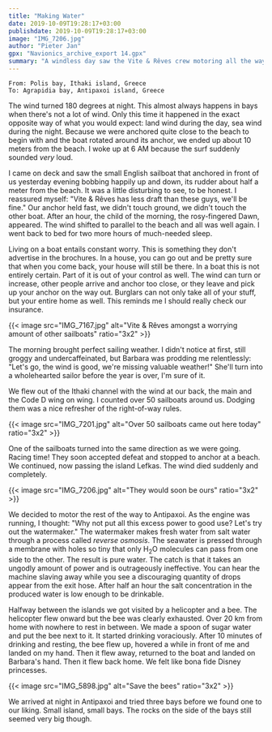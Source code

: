 ```yaml
---
title: "Making Water"
date: 2019-10-09T19:28:17+03:00
publishdate: 2019-10-09T19:28:17+03:00
image: "IMG_7206.jpg"
author: "Pieter Jan"
gpx: "Navionics_archive_export 14.gpx"
summary: "A windless day saw the Vite & Rêves crew motoring all the way to Antipaxoi island where they had to try a few bays before finding one that would hold the boat safely."
---
```


`From: Polis bay, Ithaki island, Greece`<br/>
`To: Agrapidia bay, Antipaxoi island, Greece`

The wind turned 180 degrees at night. This almost always happens in bays when there's not a lot of wind. Only this time it happened in the exact opposite way of what you would expect: land wind during the day, sea wind during the night. Because we were anchored quite close to the beach to begin with and the boat rotated around its anchor, we ended up about 10 meters from the beach. I woke up at 6 AM because the surf suddenly sounded _very_ loud.

I came on deck and saw the small English sailboat that anchored in front of us yesterday evening bobbing happily up and down, its rudder about half a meter from the beach. It was a little disturbing to see, to be honest. I reassured myself: "Vite & Rêves has less draft than these guys, we'll be fine." Our anchor held fast, we didn't touch ground, we didn't touch the other boat. After an hour, the child of the morning, the rosy-fingered Dawn, appeared. The wind shifted to parallel to the beach and all was well again. I went back to bed for two more hours of much-needed sleep.

Living on a boat entails constant worry. This is something they don't advertise in the brochures. In a house, you can go out and be pretty sure that when you come back, your house will still be there. In a boat this is not entirely certain. Part of it is out of your control as well. The wind can turn or increase, other people arrive and anchor too close, or they leave and pick up your anchor on the way out. Burglars can not only take all of your stuff, but your entire home as well. This reminds me I should really check our insurance.

{{< image src="IMG_7167.jpg" alt="Vite & Rêves amongst a worrying amount of other sailboats" ratio="3x2" >}}

The morning brought perfect sailing weather. I didn't notice at first, still groggy and undercaffeinated, but Barbara was prodding me relentlessly: "Let's go, the wind is good, we're missing valuable weather!" She'll turn into a wholehearted sailor before the year is over, I'm sure of it.

We flew out of the Ithaki channel with the wind at our back, the main and the Code D wing on wing. I counted over 50 sailboats around us. Dodging them was a nice refresher of the right-of-way rules.

{{< image src="IMG_7201.jpg" alt="Over 50 sailboats came out here today" ratio="3x2" >}}

One of the sailboats turned into the same direction as we were going. Racing time! They soon accepted defeat and stopped to anchor at a beach. We continued, now passing the island Lefkas. The wind died suddenly and completely.

{{< image src="IMG_7206.jpg" alt="They would soon be ours" ratio="3x2" >}}

We decided to motor the rest of the way to Antipaxoi. As the engine was running, I thought: "Why not put all this excess power to good use? Let's try out the watermaker." The watermaker makes fresh water from salt water through a process called _reverse osmosis_. The seawater is pressed through a membrane with holes so tiny that only H<sub>2</sub>O molecules can pass from one side to the other. The result is pure water. The catch is that it takes an ungodly amount of power and is outrageously ineffective. You can hear the machine slaving away while you see a discouraging quantity of drops appear from the exit hose. After half an hour the salt concentration in the produced water is low enough to be drinkable.

Halfway between the islands we got visited by a helicopter and a bee. The helicopter flew onward but the bee was clearly exhausted. Over 20 km from home with nowhere to rest in between. We made a spoon of sugar water and put the bee next to it. It started drinking voraciously. After 10 minutes of drinking and resting, the bee flew up, hovered a while in front of me and landed on my hand. Then it flew away, returned to the boat and landed on Barbara's hand. Then it flew back home. We felt like bona fide Disney princesses.

{{< image src="IMG_5898.jpg" alt="Save the bees" ratio="3x2" >}}

We arrived at night in Antipaxoi and tried three bays before we found one to our liking. Small island, small bays. The rocks on the side of the bays still seemed very big though.
